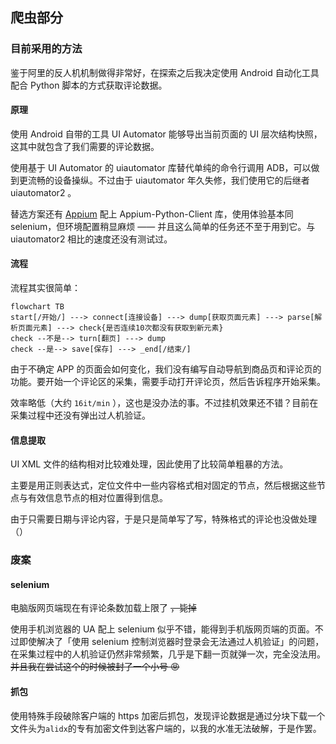 ## 爬虫部分

### 目前采用的方法

鉴于阿里的反人机机制做得非常好，在探索之后我决定使用 Android 自动化工具配合 Python 脚本的方式获取评论数据。

#### 原理

使用 Android 自带的工具 UI Automator 能够导出当前页面的 UI 层次结构快照，这其中就包含了我们需要的评论数据。

使用基于 UI Automator 的 uiautomator 库替代单纯的命令行调用 ADB，可以做到更流畅的设备操纵。不过由于 uiautomator 年久失修，我们使用它的后继者 uiautomator2 。

替选方案还有 [Appium](https://appium.io/) 配上 Appium-Python-Client 库，使用体验基本同 selenium，但环境配置稍显麻烦 —— 并且这么简单的任务还不至于用到它。与 uiautomator2 相比的速度还没有测试过。

#### 流程

流程其实很简单：

```mermaid
flowchart TB
start[/开始/] ---> connect[连接设备] ---> dump[获取页面元素] ---> parse[解析页面元素] ---> check{是否连续10次都没有获取到新元素}    
check --不是--> turn[翻页] ---> dump
check --是--> save[保存] ---> _end[/结束/]
```

由于不确定 APP 的页面会如何变化，我们没有编写自动导航到商品页和评论页的功能。要开始一个评论区的采集，需要手动打开评论页，然后告诉程序开始采集。

效率略低（大约 `16it/min` ），这也是没办法的事。不过挂机效果还不错？目前在采集过程中还没有弹出过人机验证。

#### 信息提取

UI XML 文件的结构相对比较难处理，因此使用了比较简单粗暴的方法。

主要是用正则表达式，定位文件中一些内容格式相对固定的节点，然后根据这些节点与有效信息节点的相对位置得到信息。

由于只需要日期与评论内容，于是只是简单写了写，特殊格式的评论也没做处理（）

### 废案

#### selenium

电脑版网页端现在有评论条数加载上限了 ~~，毙掉~~

使用手机浏览器的 UA 配上 selenium 似乎不错，能得到手机版网页端的页面。不过即使解决了「使用 selenium 控制浏览器时登录会无法通过人机验证」的问题，在采集过程中的人机验证仍然非常频繁，几乎是下翻一页就弹一次，完全没法用。 ~~并且我在尝试这个的时候被封了一个小号 😡~~

#### 抓包

使用特殊手段破除客户端的 https 加密后抓包，发现评论数据是通过分块下载一个文件头为`alidx`的专有加密文件到达客户端的，以我的水准无法破解，于是作罢。
